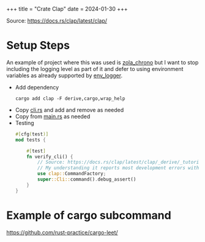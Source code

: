+++
title = "Crate Clap"
date = 2024-01-30
+++

Source: <https://docs.rs/clap/latest/clap/>

# Setup Steps

An example of project where this was used is [zola_chrono](https://github.com/c-git/zola_chrono) but I want to stop including the logging level as part of it and defer to using environment variables as already supported by [env_logger](https://docs.rs/env_logger/latest/env_logger/).

- Add dependency
  ```
  cargo add clap -F derive,cargo,wrap_help
  ```
- Copy [cli.rs](https://github.com/c-git/zola_chrono/blob/main/src/cli.rs) and add and remove as needed
- Copy from [main.rs](https://github.com/c-git/zola_chrono/blob/main/src/main.rs) as needed
- Testing
  ```rust
  #[cfg(test)]
  mod tests {

      #[test]
      fn verify_cli() {
          // Source: https://docs.rs/clap/latest/clap/_derive/_tutorial/index.html#testing
          // My understanding it reports most development errors without additional effort
          use clap::CommandFactory;
          super::Cli::command().debug_assert()
      }
  }
  ```

# Example of cargo subcommand

<https://github.com/rust-practice/cargo-leet/>
